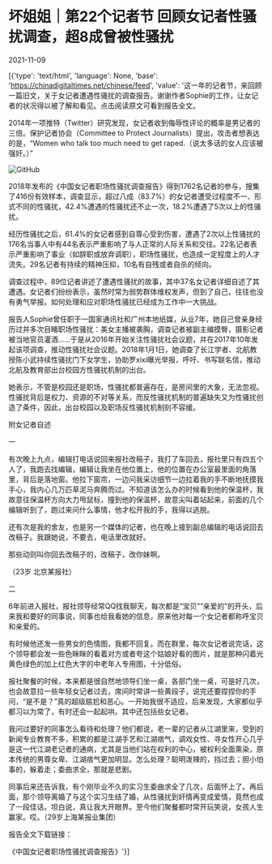 # 坏姐姐｜第22个记者节  回顾女记者性骚扰调查，超8成曾被性骚扰

2021-11-09

[{'type': 'text/html', 'language': None, 'base': 'https://chinadigitaltimes.net/chinese/feed', 'value': '这一年的记者节，来回顾一篇旧文，关于女记者遭遇性骚扰的调查报告。谢谢作者Sophie的工作，让女记者的状况得以被了解和看见。点击阅读原文可看到报告全文。

2014年一项推特（Twitter）研究发现，女记者收到侮辱性评论的概率是男记者的三倍。保护记者协会（Committee to Protect Journalists）提出，攻击者想表达的是，“Women who talk too much need to get raped.（说太多话的女人应该被强奸。）”

![GitHub](https://chinadigitaltimes.net/chinese/files/2021/11/post-673038-6189be32ce75c.)

2018年发布的《中国女记者职场性骚扰调查报告》得到1762名记者的参与，搜集了416份有效样本，调查显示，超过八成（83.7%）的女记者遭受过程度不一、形式不同的性骚扰，42.4%遭遇的性骚扰还不止一次，18.2%遭遇了5次以上的性骚扰。

经历性骚扰之后，61.4%的女记者感到自尊心受到伤害，遭遇了2次以上性骚扰的176名当事人中有44名表示严重影响了与人正常的人际关系和交往。22名记者表示严重影响了事业（如辞职或放弃调职），职场性骚扰，也造成一定程度上的人才流失。29名记者有持续的精神压抑，10名有自残或者自杀的倾向。

调查过程中，89位记者讲述了遭遇性骚扰的故事，其中37名女记者详细自述了其遭遇。女记者们纷纷表示，虽然时常为弱势群体维权发声，但到了自己，往往也没有勇气举报。如何处理和应对职场性骚扰已经成为工作中一大挑战。

报告人Sophie曾任职于一国家通讯社和广州本地纸媒，从业7年，她自己曾亲身经历过并多次目睹职场性骚扰：美女主播被袭胸，调查记者被副主编摸臀，摄影记者被当地官员灌酒……于是从2016年开始关注性骚扰社会议题，并在2017年10年发起该项调查，推动性骚扰社会议题。2018年1月1日，她调查了长江学者、北航教授陈小武持续性骚扰门下女学生，协助罗xixi曝光举报，呼吁、书写联名信，推动北航及教育部出台校园方性骚扰机制的出台。

她表示，不管是校园还是职场，性骚扰都普遍存在，是房间里的大象，无法忽视。性骚扰背后是权力、资源的不对等关系，而反性骚扰机制的普遍缺失又为性骚扰创造了条件，因此，出台校园以及职场反性骚扰机制刻不容缓。

附女记者自述

一



 有次晚上九点，编辑打电话说回来报社改稿子，我打了车回去，报社里只有四五个人了，我跑去找编辑，编辑让我坐在他位置上，他的位置在办公室最里面的角落里，背后是落地窗。他拉下窗帘，一边问我采访细节一边拉着我的手不断地抚摸我手心，我内心几万匹草泥马奔腾而过。不知道该怎么办的时候看到他的保温杯，我故意往保温杯方向大力甩鼠标，撞到他的保温杯，故意尖叫着站起来，前面的几个编辑听到了，跑过来问什么事情，他才松开我的手，我得以逃脱。

还有次是我的舍友，也是另一个媒体的记者，也在晚上接到副总编辑的电话说回去改稿子。我跟她说，不要去，电话里改就好。

那些动则叫你回去改稿子的，改稿子，改你妹啊。



（23岁  北京某报社）

二



6年前进入报社，报社领导经常QQ找我聊天，每次都是“宝贝”“亲爱的”的开头，后来我和要好的同事说，同事也给我看她的信息，原来他对每一个女记者都称呼宝贝和亲爱的。

有时候他还发一些男女的色情图，我都不回复。而在群里，每次女记者说完话，这个领导都会发一些色眯眯的看着对方或者夸这个姑娘好看的图片，就是那种闪着光黄色绿色的加上红色大字的中老年人专用图，十分低俗。

报社聚餐的时候，本来都是很自然地领导们坐一桌，各部门坐一桌，可是好几次，也会故意拉一些年轻女记者过去，席间时常讲一些黄段子，说完还要捏捏你的手问，“是不是？”真的超级尴尬和恶心。一开始我很不适应，后来发现，大家都似乎都习以为常了，有时还会一起起哄。其中还包括些女记者。

我问过要好的同事怎么看待和处理？他们都说，老一辈的记者从江湖里来，受到的新闻专业教育不多，积累的都是江湖手艺和江湖痞气，调戏女性、寻女性开心几乎是这一代江湖老记者的通病，尤其是当他们站在权利的中心，被权利全面熏染，原本传统的男尊女卑、江湖痞气更加明显。怎么处理？聪明泼辣的，挡过去；胆小怕事的，躲着走；委曲求全，那就是悲剧。

同事后来还告诉我，有个刚毕业不久的实习生委曲求全了几次，后面怀上了。再后面，那个领导离婚了与这个实习生结了婚，从性骚扰到奸情再变成爱情，竟然也成了一段佳话。坦白说，真让我大开眼界。至今他们聚餐都时常开玩笑说，女孩人生赢家。哎。（29岁上海某报业集团）



报告全文下载链接：

《中国女记者职场性骚扰调查报告》'}]